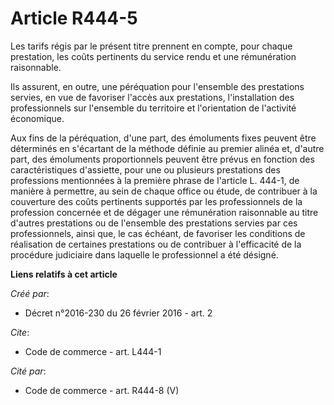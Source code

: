# Article R444-5

Les tarifs régis par le présent titre prennent en compte, pour chaque prestation, les coûts pertinents du service rendu et
une rémunération raisonnable. 

Ils assurent, en outre, une péréquation pour l'ensemble des prestations servies, en vue de favoriser l'accès aux prestations,
l'installation des professionnels sur l'ensemble du territoire et l'orientation de l'activité économique. 

Aux fins de la péréquation, d'une part, des émoluments fixes peuvent être déterminés en s'écartant de la méthode définie au
premier alinéa et, d'autre part, des émoluments proportionnels peuvent être prévus en fonction des caractéristiques
d'assiette, pour une ou plusieurs prestations des professions mentionnées à la première phrase de l'article L. 444-1, de
manière à permettre, au sein de chaque office ou étude, de contribuer à la couverture des coûts pertinents supportés par les
professionnels de la profession concernée et de dégager une rémunération raisonnable au titre d'autres prestations ou de
l'ensemble des prestations servies par ces professionnels, ainsi que, le cas échéant, de favoriser les conditions de
réalisation de certaines prestations ou de contribuer à l'efficacité de la procédure judiciaire dans laquelle le
professionnel a été désigné.

**Liens relatifs à cet article**

_Créé par_:

  - Décret n°2016-230 du 26 février 2016 - art. 2

_Cite_:

  - Code de commerce - art. L444-1

_Cité par_:

  - Code de commerce - art. R444-8 (V)
